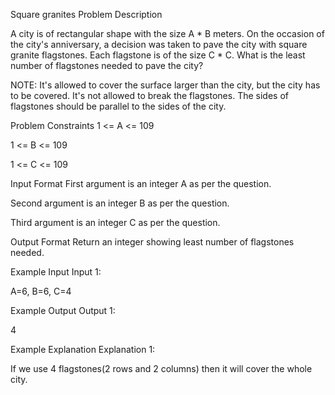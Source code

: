 Square granites
Problem Description

A city is of rectangular shape with the size A * B meters. On the occasion of the city's anniversary, a decision was taken to pave the city with square granite flagstones. Each flagstone is of the size C * C. What is the least number of flagstones needed to pave the city?

NOTE: It's allowed to cover the surface larger than the city, but the city has to be covered. It's not allowed to break the flagstones. The sides of flagstones should be parallel to the sides of the city.



Problem Constraints
1 <= A <= 109

1 <= B <= 109

1 <= C <= 109



Input Format
First argument is an integer A as per the question.

Second argument is an integer B as per the question.

Third argument is an integer C as per the question.



Output Format
Return an integer showing least number of flagstones needed.



Example Input
Input 1:

A=6, B=6, C=4


Example Output
Output 1:

4


Example Explanation
Explanation 1:

If we use 4 flagstones(2 rows and 2 columns) then it will cover the whole city.